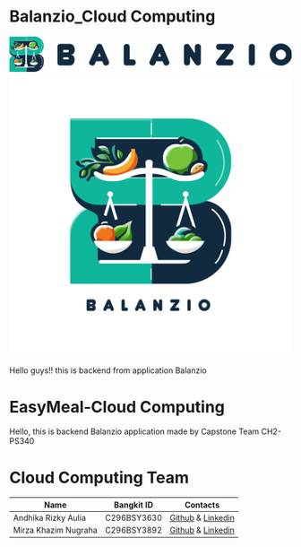 # Balanzio_Cloud Computing
![Balanzio](https://github.com/ndikrp/Balanzio/blob/2fbd99f001acf4ae1090a2943bb85a5d47ceec78/assets/balanzio-datar.png)
![Balanzio](https://github.com/ndikrp/Balanzio/blob/86c7fb7c0587ba13513990d1ac25244d504e7407/assets/balanzio-logo.png)

Hello guys!! this is backend from application Balanzio

# EasyMeal-Cloud Computing
Hello, this is backend Balanzio application made by Capstone Team CH2-PS340


# Cloud Computing Team

|  Name | Bangkit ID | Contacts |
| ------------ | ------------ | ------------ |
| Andhika Rizky Aulia	 | C296BSY3630 | [Github](https://github.com/ndikrp) & [Linkedin](https://www.linkedin.com/in/andhika-rizky/)|
| Mirza Khazim Nugraha	 | C296BSY3892	| [Github](https://github.com/mirzakhzm) & [Linkedin](https://www.linkedin.com/in/mirza-khazim-nugraha-43578221b/) |
